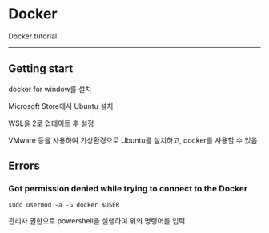 # Docker

Docker tutorial

------

## Getting start

docker for window를 설치

Microsoft Store에서 Ubuntu 설치

WSL을 2로 업데이트 후 설정



VMware 등을 사용하여 가상환경으로 Ubuntu를 설치하고, docker를 사용할 수 있음

## Errors

### Got permission denied while trying to connect to the Docker

```
sudo usermod -a -G docker $USER
```

관리자 권한으로 powershell을 실행하여 위의 명령어를 입력

